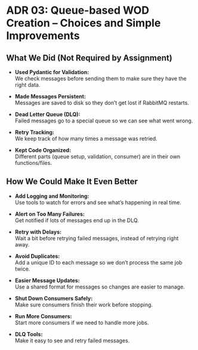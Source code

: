 # ADR 03: Queue-based WOD Creation – Choices and Simple Improvements

## What We Did (Not Required by Assignment)

- **Used Pydantic for Validation:**  
  We check messages before sending them to make sure they have the right data.

- **Made Messages Persistent:**  
  Messages are saved to disk so they don’t get lost if RabbitMQ restarts.

- **Dead Letter Queue (DLQ):**  
  Failed messages go to a special queue so we can see what went wrong.

- **Retry Tracking:**  
  We keep track of how many times a message was retried.

- **Kept Code Organized:**  
  Different parts (queue setup, validation, consumer) are in their own functions/files.

## How We Could Make It Even Better

- **Add Logging and Monitoring:**  
  Use tools to watch for errors and see what’s happening in real time.

- **Alert on Too Many Failures:**  
  Get notified if lots of messages end up in the DLQ.

- **Retry with Delays:**  
  Wait a bit before retrying failed messages, instead of retrying right away.

- **Avoid Duplicates:**  
  Add a unique ID to each message so we don’t process the same job twice.

- **Easier Message Updates:**  
  Use a shared format for messages so changes are easier to manage.

- **Shut Down Consumers Safely:**  
  Make sure consumers finish their work before stopping.

- **Run More Consumers:**  
  Start more consumers if we need to handle more jobs.

- **DLQ Tools:**  
  Make it easy to see and retry failed messages.
